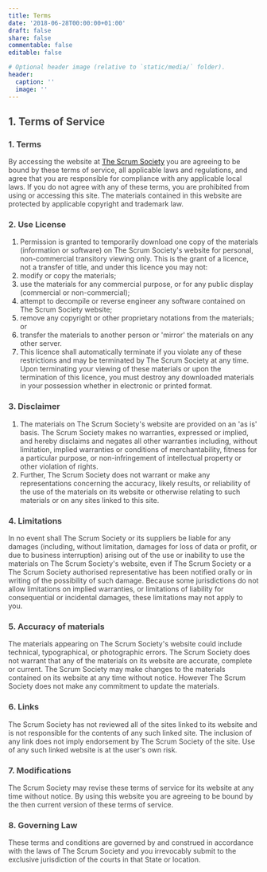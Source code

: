 ```yaml
---
title: Terms
date: '2018-06-28T00:00:00+01:00'
draft: false
share: false
commentable: false
editable: false

# Optional header image (relative to `static/media/` folder).
header:
  caption: ''
  image: ''
---
```





<h2><span style="color: rgb(68, 68, 68);">1. Terms of Service</span></h2><h3><span style="color: rgb(68, 68, 68);">1. Terms</span></h3><p><span style="color: rgb(68, 68, 68);">By accessing the website at <a href="https://the-scrum-society.netlify.app/">The Scrum Society</a> you are agreeing to be bound by these terms of service, all applicable laws and regulations, and agree that you are responsible for compliance with any applicable local laws. If you do not agree with any of these terms, you are prohibited from using or accessing this site. The materials contained in this website are protected by applicable copyright and trademark law.</span></p><h3><span style="color: rgb(68, 68, 68);">2. Use License</span></h3><ol><li><span style="color: rgb(68, 68, 68);">Permission is granted to temporarily download one copy of the materials (information or software) on The Scrum Society's website for personal, non-commercial transitory viewing only. This is the grant of a licence, not a transfer of title, and under this licence you may not:</span></li><li class="ql-indent-1"><span style="color: rgb(68, 68, 68);">modify or copy the materials;</span></li><li class="ql-indent-1"><span style="color: rgb(68, 68, 68);">use the materials for any commercial purpose, or for any public display (commercial or non-commercial);</span></li><li class="ql-indent-1"><span style="color: rgb(68, 68, 68);">attempt to decompile or reverse engineer any software contained on The Scrum Society website;</span></li><li class="ql-indent-1"><span style="color: rgb(68, 68, 68);">remove any copyright or other proprietary notations from the materials; or</span></li><li class="ql-indent-1"><span style="color: rgb(68, 68, 68);">transfer the materials to another person or 'mirror' the materials on any other server.</span></li><li><span style="color: rgb(68, 68, 68);">This licence shall automatically terminate if you violate any of these restrictions and may be terminated by The Scrum Society at any time. Upon terminating your viewing of these materials or upon the termination of this licence, you must destroy any downloaded materials in your possession whether in electronic or printed format.</span></li></ol><h3><span style="color: rgb(68, 68, 68);">3. Disclaimer</span></h3><ol><li><span style="color: rgb(68, 68, 68);">The materials on The Scrum Society's website are provided on an 'as is' basis. The Scrum Society makes no warranties, expressed or implied, and hereby disclaims and negates all other warranties including, without limitation, implied warranties or conditions of merchantability, fitness for a particular purpose, or non-infringement of intellectual property or other violation of rights.</span></li><li><span style="color: rgb(68, 68, 68);">Further, The Scrum Society does not warrant or make any representations concerning the accuracy, likely results, or reliability of the use of the materials on its website or otherwise relating to such materials or on any sites linked to this site.</span></li></ol><h3><span style="color: rgb(68, 68, 68);">4. Limitations</span></h3><p><span style="color: rgb(68, 68, 68);">In no event shall The Scrum Society or its suppliers be liable for any damages (including, without limitation, damages for loss of data or profit, or due to business interruption) arising out of the use or inability to use the materials on The Scrum Society's website, even if The Scrum Society or a The Scrum Society authorised representative has been notified orally or in writing of the possibility of such damage. Because some jurisdictions do not allow limitations on implied warranties, or limitations of liability for consequential or incidental damages, these limitations may not apply to you.</span></p><h3><span style="color: rgb(68, 68, 68);">5. Accuracy of materials</span></h3><p><span style="color: rgb(68, 68, 68);">The materials appearing on The Scrum Society's website could include technical, typographical, or photographic errors. The Scrum Society does not warrant that any of the materials on its website are accurate, complete or current. The Scrum Society may make changes to the materials contained on its website at any time without notice. However The Scrum Society does not make any commitment to update the materials.</span></p><h3><span style="color: rgb(68, 68, 68);">6. Links</span></h3><p><span style="color: rgb(68, 68, 68);">The Scrum Society has not reviewed all of the sites linked to its website and is not responsible for the contents of any such linked site. The inclusion of any link does not imply endorsement by The Scrum Society of the site. Use of any such linked website is at the user's own risk.</span></p><h3><span style="color: rgb(68, 68, 68);">7. Modifications</span></h3><p><span style="color: rgb(68, 68, 68);">The Scrum Society may revise these terms of service for its website at any time without notice. By using this website you are agreeing to be bound by the then current version of these terms of service.</span></p><h3><span style="color: rgb(68, 68, 68);">8. Governing Law</span></h3><p><span style="color: rgb(68, 68, 68);">These terms and conditions are governed by and construed in accordance with the laws of The Scrum Society and you irrevocably submit to the exclusive jurisdiction of the courts in that State or location.</span></p>